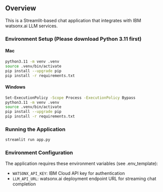 ##  Overview
This is a Streamlit-based chat application that integrates with IBM watsonx.ai LLM services.
### Environment Setup (Please download Python 3.11 first)
#### Mac
```bash
python3.11 -m venv .venv
source .venv/bin/activate
pip install --upgrade pip
pip install -r requirements.txt
```
#### Windows
```bash
Set-ExecutionPolicy -Scope Process -ExecutionPolicy Bypass
python3.11 -m venv .venv
source .venv/bin/activate
pip install --upgrade pip
pip install -r requirements.txt
```

### Running the Application
```bash
streamlit run app.py
```

### Environment Configuration
The application requires these environment variables (see .env_template):
- `WATSONX_API_KEY`: IBM Cloud API key for authentication
- `LLM_API_URL`: watsonx.ai deployment endpoint URL for streaming chat completion